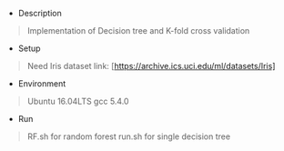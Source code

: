 + Description

> Implementation of Decision tree and K-fold cross validation

+ Setup
> Need Iris dataset
> link: [https://archive.ics.uci.edu/ml/datasets/Iris]

+ Environment
> Ubuntu 16.04LTS
> gcc 5.4.0

+ Run
 > RF.sh for random forest
 > run.sh for single decision tree
